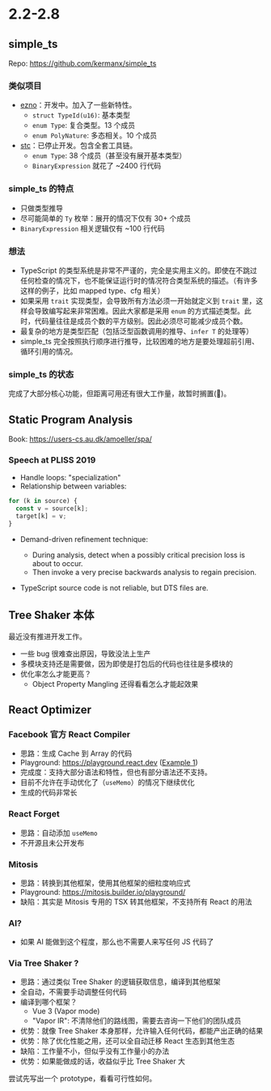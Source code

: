 # 2.2-2.8

## simple_ts

Repo: https://github.com/kermanx/simple_ts

### 类似项目

- [ezno](https://github.com/kaleidawave/ezno)：开发中。加入了一些新特性。
  - `struct TypeId(u16)`: 基本类型
  - `enum Type`: 复合类型。13 个成员
  - `enum PolyNature`: 多态相关。10 个成员
- [stc](https://github.com/dudykr/stc)：已停止开发。包含全套工具链。
  - `enum Type`: 38 个成员（甚至没有展开基本类型）
  - `BinaryExpression` 就花了 ~2400 行代码

### simple_ts 的特点

- 只做类型推导
- 尽可能简单的 `Ty` 枚举：展开的情况下仅有 30+ 个成员
- `BinaryExpression` 相关逻辑仅有 ~100 行代码

### 想法

- TypeScript 的类型系统是非常不严谨的，完全是实用主义的。即使在不跳过任何检查的情况下，也不能保证运行时的情况符合类型系统的描述。（有许多这样的例子，比如 mapped type、cfg 相关）
- 如果采用 `trait` 实现类型，会导致所有方法必须一开始就定义到 `trait` 里，这样会导致编写起来非常困难。因此大家都是采用 `enum` 的方式描述类型。此时，代码量往往是成员个数的平方级别。因此必须尽可能减少成员个数。
- 最复杂的地方是类型匹配（包括泛型函数调用的推导、`infer T` 的处理等）
- simple_ts 完全按照执行顺序进行推导，比较困难的地方是要处理超前引用、循环引用的情况。

### simple_ts 的状态

完成了大部分核心功能，但距离可用还有很大工作量，故暂时搁置(🤔)。

## Static Program Analysis

Book: https://users-cs.au.dk/amoeller/spa/

### Speech at PLISS 2019

- Handle loops: "specialization"
- Relationship between variables:

```js
for (k in source) {
  const v = source[k];
  target[k] = v;
}
```

- Demand-driven refinement technique:
  - During analysis, detect when a possibly critical precision loss is about to occur.
  - Then invoke a very precise backwards analysis to regain precision.

- TypeScript source code is not reliable, but DTS files are.

## Tree Shaker 本体

最近没有推进开发工作。

- 一些 bug 很难查出原因，导致没法上生产
- 多模块支持还是需要做，因为即使是打包后的代码也往往是多模块的
- 优化率怎么才能更高？
  - Object Property Mangling 还得看看怎么才能起效果

## React Optimizer

### Facebook 官方 React Compiler

- 思路：生成 Cache 到 Array 的代码
- Playground: https://playground.react.dev ([Example 1](https://playground.react.dev/#N4Igzg9grgTgxgUxALhAMygOzgFwJYSYAEAYjHgpgCYAyeYOAFMEWuZVWEQL4CURwADrEicQgyKEANnkwIAwtEw4iAXiJQwCMhWoB5TDLmKsTXgG5hRInjRFGbXZwB0UygHMcACzWr1ABn4hEWsYBBxYYgAeADkIHQ4uAHoAPksRbisiMIiYYkYs6yiqPAA3FMLrIiiwAAcAQ0wU4GlZBSUcbklDNqikusaKkKrgR0TnAFt62sYHdmp+VRT7SqrqhOo6Bnl6mCoiAGsEAE9VUfmqZzwqLrHqM7ubolTVol5eTOGigFkEMDB6u4EAAhKA4HCEZ5DNZ9ErlLIWYTcEDcIA))
- 完成度：支持大部分语法和特性，但也有部分语法还不支持。
- 目前不允许在手动优化了（`useMemo`）的情况下继续优化
- 生成的代码非常长

### React Forget

- 思路：自动添加 `useMemo`
- 不开源且未公开发布

### Mitosis

- 思路：转换到其他框架，使用其他框架的细粒度响应式
- Playground: https://mitosis.builder.io/playground/
- 缺陷：其实是 Mitosis 专用的 TSX 转其他框架，不支持所有 React 的用法

### AI?

- 如果 AI 能做到这个程度，那么也不需要人来写任何 JS 代码了

### Via Tree Shaker ?

- 思路：通过类似 Tree Shaker 的逻辑获取信息，编译到其他框架
- 全自动，不需要手动调整任何代码
- 编译到哪个框架？
  - Vue 3 (Vapor mode)
  - "Vapor IR": 不清除他们的路线图，需要去咨询一下他们的团队成员
- 优势：就像 Tree Shaker 本身那样，允许输入任何代码，都能产出正确的结果
- 优势：除了优化性能之用，还可以全自动迁移 React 生态到其他生态
- 缺陷：工作量不小，但似乎没有工作量小的办法
- 优势：如果能做成的话，收益似乎比 Tree Shaker 大

尝试先写出一个 prototype，看看可行性如何。
